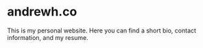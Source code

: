 # andrewh.co
This is my personal website. 
Here you can find a short bio, contact information, and my resume.
